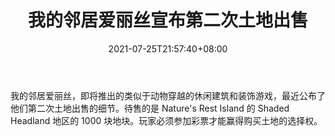 ﻿---
title: "我的邻居爱丽丝宣布第二次土地出售"
date: 2021-07-25T21:57:40+08:00
lastmod: 2021-07-25T16:45:40+08:00
draft: false
authors: ["Yvonne"]
description: "我的邻居爱丽丝，即将推出的类似于动物穿越的休闲建筑和装饰游戏，最近公布了他们第二次土地出售的细节。待售的是 Nature's Rest Island 的 Shaded Headland 地区的 1000 块地块。玩家必须参加彩票才能赢得购买土地的选择权。"
featuredImage: "my-neighbor-alice-second-land-sale.png"
tags: ["Strategy Game","策略游戏","Play to Earn"]
categories: ["news"]
news: ["策略游戏"]
weight: 
lightgallery: true
pinned: false
recommend: false
recommend1: false
---

我的邻居爱丽丝，即将推出的类似于动物穿越的休闲建筑和装饰游戏，最近公布了他们第二次土地出售的细节。待售的是 Nature's Rest Island 的 Shaded Headland 地区的 1000 块地块。玩家必须参加彩票才能赢得购买土地的选择权。

<!--more-->

